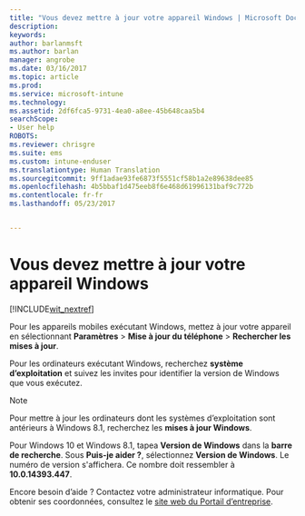 ```yaml
---
title: "Vous devez mettre à jour votre appareil Windows | Microsoft Docs"
description: 
keywords: 
author: barlanmsft
ms.author: barlan
manager: angrobe
ms.date: 03/16/2017
ms.topic: article
ms.prod: 
ms.service: microsoft-intune
ms.technology: 
ms.assetid: 2df6fca5-9731-4ea0-a8ee-45b648caa5b4
searchScope:
- User help
ROBOTS: 
ms.reviewer: chrisgre
ms.suite: ems
ms.custom: intune-enduser
ms.translationtype: Human Translation
ms.sourcegitcommit: 9ff1adae93fe6873f5551cf58b1a2e89638dee85
ms.openlocfilehash: 4b5bbaf1d475eeb8f6e468d61996131baf9c772b
ms.contentlocale: fr-fr
ms.lasthandoff: 05/23/2017


---
```


# <a name="you-need-to-update-your-windows-device"></a>Vous devez mettre à jour votre appareil Windows

[!INCLUDE[wit_nextref](includes/end-user-os-update-guidance.md)]

Pour les appareils mobiles exécutant Windows, mettez à jour votre appareil en sélectionnant **Paramètres** > **Mise à jour du téléphone** > **Rechercher les mises à jour**.

Pour les ordinateurs exécutant Windows, recherchez **système d’exploitation** et suivez les invites pour identifier la version de Windows que vous exécutez.

> [!Note]
> Pour mettre à jour les ordinateurs dont les systèmes d’exploitation sont antérieurs à Windows 8.1, recherchez les **mises à jour Windows**.

Pour Windows 10 et Windows 8.1, tapea __Version de Windows__ dans la __barre de recherche__. Sous __Puis-je aider ?__, sélectionnez __Version de Windows__. Le numéro de version s'affichera. Ce nombre doit ressembler à __10.0.14393.447__.

Encore besoin d’aide ? Contactez votre administrateur informatique. Pour obtenir ses coordonnées, consultez le [site web du Portail d’entreprise](http://portal.manage.microsoft.com).

